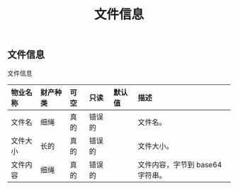 ﻿---
title: 文件信息
second_title: Aspose.Cells Cloud Documen
type: docs
url: /zh/specification/model/fileinfo/
description: Aspose.Cells 云模型规范：FileInfo。轻松处理 Excel 和其他电子表格文档，具有打开、生成、编辑、拆分、合并、比较和转换等功能
weight: 50
---
## **文件信息**

文件信息

|物业名称|财产种类|可空|只读|默认值|描述|
|:- |:- |:- |:- |:- |:- |
|文件名|细绳|真的|错误的||文件名。|
|文件大小|长的|真的|错误的||文件大小。|
|文件内容|细绳|真的|错误的||文件内容，字节到 base64 字符串。|

